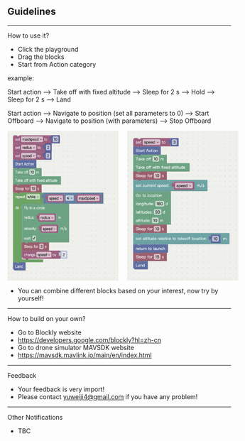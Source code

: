 ## Guidelines 
*** 
How to use it?
* Click the playground
* Drag the blocks
* Start from Action category

example:

Start action --> Take off with fixed altitude -->  Sleep for 2 s --> Hold --> Sleep for 2 s --> Land

Start action --> Navigate to position (set all parameters to 0) --> Start Offboard --> Navigate to position (with parameters) --> Stop Offboard
<div style="display: flex; flex-direction: row; gap: 20px;">
  <img src="usage1.png" alt="Image 1" style="max-width: 250px;" />
  <img src="usage2.png" alt="Image 2" style="max-width: 250px;" />
</div>

* You can combine different blocks based on your interest, now try by yourself!

***
How to build on your own?
* Go to Blockly website
* https://developers.google.com/blockly?hl=zh-cn
* Go to drone simulator MAVSDK website
* https://mavsdk.mavlink.io/main/en/index.html

***
Feedback
* Your feedback is very import!
* Please contact yuweiji4@gmail.com if you have any problem!

***
Other Notifications
* TBC


